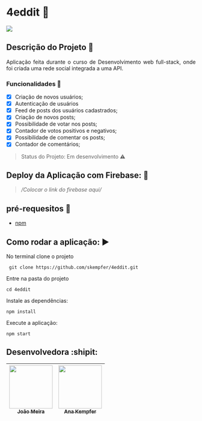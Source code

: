 # 4eddit :pushpin:


<img src="https://img.shields.io/static/v1?label=react&message=framework&color=blue&style=for-the-badge&logo=REACT"/>

## Descrição do Projeto :book:
<p align="justify">Aplicação feita durante o curso de Desenvolvimento web full-stack, onde foi criada uma rede social integrada a uma API.
</p>

### Funcionalidades  :checkered_flag:

- [X] Criação de novos usuários;
- [X] Autenticação de usuários
- [X] Feed de posts dos usuários cadastrados;
- [X] Criação de novos posts;
- [X] Possibilidade de votar nos posts;
- [X] Contador de votos positivos e negativos;
- [X] Possibilidade de comentar os posts;
- [X] Contador de comentários;

> Status do Projeto: Em desenvolvimento :warning:

## Deploy da Aplicação com Firebase: :rocket:

> */Colocar o link do firebase aqui/*

## pré-requesitos :no_entry_sign:
* [npm](https://docs.npmjs.com/cli/install#:~:text=npm%20install%20(in%20package%20directory,directory)%20as%20a%20global%20package.)

## Como rodar a aplicação: :arrow_forward:

No terminal clone o projeto

```
 git clone https://github.com/skempfer/4eddit.git
 ```

Entre na pasta do projeto

```
cd 4eddit
```

Instale as dependências: 

```
npm install
```

Execute a aplicação: 

```
npm start
```

## Desenvolvedora :shipit:

[<img src="https://avatars2.githubusercontent.com/u/60922841?s=400&u=c60700e48457e6edc2aa94bcb2824f7994e76504&v=4" width=115 > <br> <sub> João Meira </sub>](https://github.com/Meira-JH) | [<img src="https://avatars3.githubusercontent.com/u/59899999?s=400&u=4270d2c247eb059c14091c0e63f8af7fb6b4d203&v=4" width=115 > <br> <sub> Ana Kempfer </sub>](https://github.com/skempfer) | 
|-------- | -------- |

  
  
  
  
  
  


























